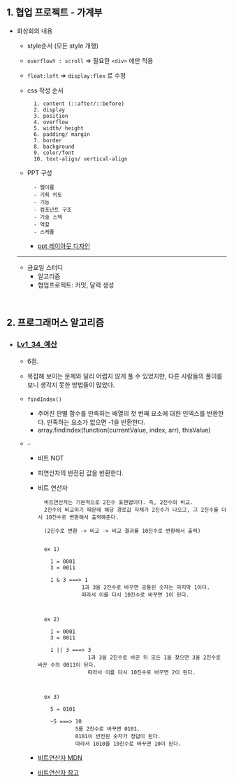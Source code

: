 ## 1. 협업 프로젝트 - 가계부

- 화상회의 내용

  - style순서 (모든 style 개행)
  - `overflowY : scroll` =>  필요한 `<div>` 에만 적용
  - `float:left` => `display:flex` 로 수정
  - css 작성 순서
      ```
        1. content (::after/::before)
        2. display
        3. position
        4. overflow
        5. width/ height
        6. padding/ margin
        7. border
        8. background
        9. color/font
        10. text-align/ vertical-align
      ```

  - PPT 구성
    ```
      - 웹이름
      - 기획 의도
      - 기능
      - 컴포넌트 구조
      - 기술 스텍
      - 역할
      - 스케쥴
    ```
    - [ppt 레이아웃 디자인](http://pptbizcam.co.kr/?p=5819)

  ***
  
  - 금요일 스터디
    - 알고리즘
    - 협업프로젝트: 커밋, 달력 생성

<br/>


## 2. 프로그래머스 알고리즘

- ### [Lv1_34_예산](https://github.com/EunJaePark/algorithm/blob/master/Lv1_34_%EC%98%88%EC%82%B0.html)

  - 6점.
  - 복잡해 보이는 문제와 달리 어렵지 않게 풀 수 있었지만, 다른 사람들의 풀이를 보니 생각지 못한 방법들이 많았다.
  
  - `findIndex()`
    - 주어진 판별 함수를 만족하는 배열의 첫 번째 요소에 대한 인덱스를 반환한다. 만족하는 요소가 없으면 -1을 반환한다.
    - array.findIndex(function(currentValue, index, arr), thisValue)

  - `~` 
    - 비트 NOT
    - 피연산자의 반전된 값을 반환한다.

    - 비트 연산자
      ```
        비트연산자는 기본적으로 2진수 표현법이다. 즉, 2진수의 비교.
        2진수의 비교이기 때문에 해당 경로값 자체가 2진수가 나오고, 그 2진수를 다시 10진수로 변환해서 출력해준다.   
        
        (2진수로 변환 -> 비교 -> 비교 결과를 10진수로 변환해서 출력)
              
      ```
      
      ```
        ex 1)
        
          1 = 0001
          3 = 0011

          1 & 3 ===> 1
                    1과 3을 2진수로 바꾸면 공통된 숫자는 마지막 1이다. 
                    따라서 이를 다시 10진수로 바꾸면 1이 된다.

        
        
        ex 2)
        
          1 = 0001
          3 = 0011

          1 || 3 ===> 3
                      1과 3을 2진수로 바꾼 뒤 모든 1을 찾으면 3을 2진수로 바꾼 수의 0011이 된다. 
                      따라서 이를 다시 10진수로 바꾸면 2이 된다.

        
        
        ex 3)
        
          5 = 0101

          ~5 ===> 10
                  5를 2진수로 바꾸면 0101.
                  0101이 반전된 숫자가 정답이 된다.
                  따라서 1010을 10진수로 바꾸면 10이 된다.
      ```

    - [비트연산자 MDN](https://developer.mozilla.org/ko/docs/Web/JavaScript/Reference/Operators/Bitwise_Operators)
    - [비트연산자 참고](https://lifea.co.kr/%EC%9E%90%EB%B0%94%EC%8A%A4%ED%81%AC%EB%A6%BD%ED%8A%B8-%EB%B9%84%ED%8A%B8-%EC%97%B0%EC%82%B0%EC%9E%90-bitwise-operations/)



